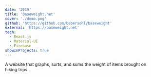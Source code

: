 ```yaml
---
date: '2019'
title: 'Baseweight.net'
cover: './demo.png'
github: 'https://github.com/bebersohl/baseweight'
external: 'https://baseweight.net'
tech:
  - React.js
  - Material-UI
  - Firebase
showInProjects: true
---
```


A website that graphs, sorts, and sums the weight of items brought on hiking trips.
